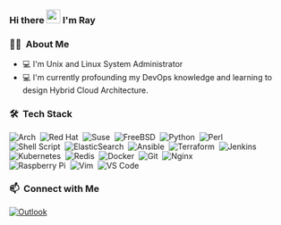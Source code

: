 ### Hi there <img src="https://media.giphy.com/media/hvRJCLFzcasrR4ia7z/giphy.gif" width="25px"> I'm Ray

<!--
**chromer030/chromer030** is a ✨ _special_ ✨ repository because its `README.md` (this file) appears on your GitHub profile.

Here are some ideas to get you started:

- 🔭 I’m currently working on ...
- 🌱 I’m currently learning ...
- 👯 I’m looking to collaborate on ...
- 🤔 I’m looking for help with ...
- 💬 Ask me about ...
- 📫 How to reach me: ...
- 😄 Pronouns: ...
- ⚡ Fun fact: ...
-->

### 👨🏻‍ &nbsp;About Me
- 💻 I'm Unix and Linux System Administrator
- 💻 I'm currently profounding my DevOps knowledge and learning to design Hybrid Cloud Architecture.

### 🛠 &nbsp;Tech Stack
![Arch](https://img.shields.io/badge/Arch%20Linux-1793D1?logo=arch-linux&logoColor=fff&style=flat)&nbsp;
![Red Hat](https://img.shields.io/badge/Red%20Hat-EE0000?style=flat&logo=redhat&logoColor=white)&nbsp;
![Suse](https://img.shields.io/badge/SUSE-0C322C?style=flat&logo=SUSE&logoColor=white)&nbsp; 
![FreeBSD](https://img.shields.io/badge/-FreeBSD-%23870000?style=flat&logo=freebsd&logoColor=white)&nbsp; 
![Python](https://img.shields.io/badge/python-3670A0?style=flat&logo=python&logoColor=ffdd54)&nbsp;
![Perl](https://img.shields.io/badge/perl-%2339457E.svg?style=flat&logo=perl&logoColor=white)&nbsp;\
![Shell Script](https://img.shields.io/badge/shell_script-%23121011.svg?style=flat&logo=gnu-bash&logoColor=white)&nbsp;
![ElasticSearch](https://img.shields.io/badge/-ElasticSearch-005571?style=flat&logo=elasticsearch)&nbsp;
![Ansible](https://img.shields.io/badge/ansible-%231A1918.svg?style=flat&logo=ansible&logoColor=white)&nbsp;
![Terraform](https://img.shields.io/badge/terraform-%235835CC.svg?style=flat&logo=terraform&logoColor=white)&nbsp;
![Jenkins](https://img.shields.io/badge/jenkins-%232C5263.svg?style=flat&logo=jenkins&logoColor=white)&nbsp;\
![Kubernetes](https://img.shields.io/badge/kubernetes-%23326ce5.svg?style=flat&logo=kubernetes&logoColor=white)&nbsp;
![Redis](https://img.shields.io/badge/redis-%23DD0031.svg?style=flat&logo=redis&logoColor=white)&nbsp;
![Docker](https://img.shields.io/badge/docker-%230db7ed.svg?style=flat&logo=docker&logoColor=white)&nbsp;
![Git](https://img.shields.io/badge/git-%23F05033.svg?style=flat&logo=git&logoColor=white)&nbsp;
![Nginx](https://img.shields.io/badge/nginx-%23009639.svg?style=flat&logo=nginx&logoColor=white)&nbsp;\
![Raspberry Pi](https://img.shields.io/badge/-RaspberryPi-C51A4A?style=flat&logo=Raspberry-Pi)&nbsp;
![Vim](https://img.shields.io/badge/VIM-%2311AB00.svg?style=flat&logo=vim&logoColor=white)&nbsp;
![VS Code](https://img.shields.io/badge/Visual%20Studio%20Code-0078d7.svg?style=flat&logo=visual-studio-code&logoColor=white)&nbsp;


### 📫 &nbsp;Connect with Me
[![Outlook](https://img.shields.io/badge/rmoghadam@outlook.de-0078D4?style=flat&logo=microsoft-outlook&logoColor=white)](mailto:rmoghadam@outlook.de)
